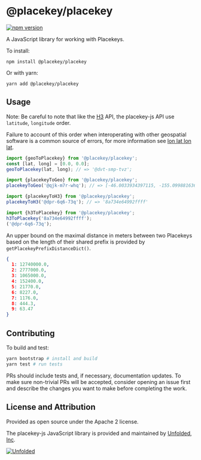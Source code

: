 # @placekey/placekey

[![npm version](https://badge.fury.io/js/%40placekey%2Fplacekey.svg)](https://badge.fury.io/js/%40placekey%2Fplacekey)

A JavaScript library for working with Placekeys.

To install:

```
npm install @placekey/placekey
```

Or with yarn:

```
yarn add @placekey/placekey
```

## Usage

Note: Be careful to note that like the [H3](https://h3geo.org/) API, the placekey-js API use `latitude`, `longitude` order.

Failure to account of this order when interoperating with other geospatial software is a common source of errors, for more information see [lon lat lon lat](https://macwright.com/lonlat/).

```js
import {geoToPlacekey} from '@placekey/placekey';
const [lat, long] = [0.0, 0.0];
geoToPlacekey(lat, long); // => '@dvt-smp-tvz';
```

```js
import {placekeyToGeo} from '@placekey/placekey';
placekeyToGeo('@qjk-m7r-whq'); // => [-46.0033934397115, -155.09988163615031]
```

```js
import {placekeyToH3} from '@placekey/placekey';
placekeyToH3('@dpr-6q6-73q'); // => '8a734e64992ffff'
```

```js
import {h3ToPlacekey} from '@placekey/placekey';
h3ToPlacekey('8a734e64992ffff');
('@dpr-6q6-73q');
```

An upper bound on the maximal distance in meters between two Placekeys based on the length of their shared prefix is provided by `getPlacekeyPrefixDistanceDict()`.

```json
{
  1: 12740000.0,
  2: 2777000.0,
  3: 1065000.0,
  4: 152400.0,
  5: 21770.0,
  6: 8227.0,
  7: 1176.0,
  8: 444.3,
  9: 63.47
}
```

## Contributing

To build and test:

```sh
yarn bootstrap # install and build
yarn test # run tests
```

PRs should include tests and, if necessary, documentation updates. To make sure non-trivial PRs will be accepted, consider opening an issue first and describe the changes you want to make before completing the work.

## License and Attribution

Provided as open source under the Apache 2 license.

The placekey-js JavaScript library is provided and maintained by [Unfolded, Inc](https://unfolded.ai).

[![Unfolded](docs/unfolded-logo.png?raw=true)](https://unfolded.ai)
